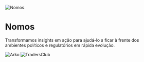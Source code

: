 ![Nomos](https://storage.googleapis.com/golden-wind/github/rocketseat-banner-github.png)

<h1>Nomos</h1>
<p>Transformamos insights em ação para ajudá-lo a ficar à frente dos ambientes políticos e regulatórios em rápida evolução.</p>

![Arko](https://uploads-ssl.webflow.com/6449cc474981078fd221e14c/6449d3df498107b40b228a5a_Arko-logo.svg)
![TradersClub](https://uploads-ssl.webflow.com/6449cc474981078fd221e14c/6449d3ea7651e280bd22bc28_TC-logo.svg)

